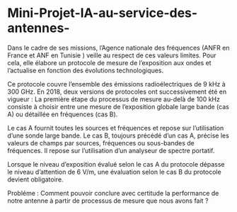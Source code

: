 # Mini-Projet-IA-au-service-des-antennes-
Dans le cadre de ses missions, l’Agence nationale des fréquences (ANFR en France et ANF en Tunisie ) veille au respect de ces valeurs limites. Pour cela, elle élabore un protocole de mesure de l’exposition aux ondes et l’actualise en fonction des évolutions technologiques.

Ce protocole couvre l’ensemble des émissions radioélectriques de 9 kHz à 300 GHz. En 2018, deux versions de protocoles ont successivement été en vigueur : La première étape du processus de mesure au-delà de 100 kHz consiste à choisir entre une mesure de l’exposition globale large bande (cas A) ou détaillée en fréquences (cas B).

Le cas A fournit toutes les sources et fréquences et repose sur l’utilisation d’une sonde large bande. Le cas B, toujours précédé d’un cas A, précise les valeurs de champs par sources, fréquences ou sous-bandes de fréquences. Il repose sur l’utilisation d’un analyseur de spectre portatif.

Lorsque le niveau d’exposition évalué selon le cas A du protocole dépasse le niveau d’attention de 6 V/m, une évaluation selon le cas B du protocole devient obligatoire.

Probléme : Comment pouvoir conclure avec certitude la performance de notre antenne à partir de processus de mesure que nous avons fait ?
